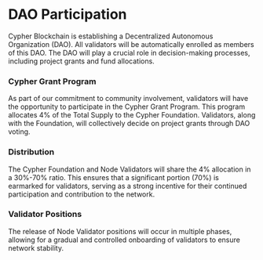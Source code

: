 # DAO Participation

Cypher Blockchain is establishing a Decentralized Autonomous Organization (DAO). All validators will be automatically enrolled as members of this DAO. The DAO will play a crucial role in decision-making processes, including project grants and fund allocations.

### Cypher Grant Program

As part of our commitment to community involvement, validators will have the opportunity to participate in the Cypher Grant Program. This program allocates 4% of the Total Supply to the Cypher Foundation. Validators, along with the Foundation, will collectively decide on project grants through DAO voting.

### Distribution

The Cypher Foundation and Node Validators will share the 4% allocation in a 30%-70% ratio. This ensures that a significant portion (70%) is earmarked for validators, serving as a strong incentive for their continued participation and contribution to the network.

### Validator Positions

The release of Node Validator positions will occur in multiple phases, allowing for a gradual and controlled onboarding of validators to ensure network stability.
